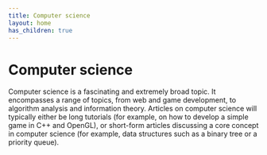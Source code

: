 ```yaml
---
title: Computer science
layout: home
has_children: true
---
```


# Computer science

Computer science is a fascinating and extremely broad topic. It encompasses a range of topics, from web and game development, to algorithm analysis and information theory. Articles on computer science will typically either be long tutorials (for example, on how to develop a simple game in C++ and OpenGL), or short-form articles discussing a core concept in computer science (for example, data structures such as a binary tree or a priority queue).
